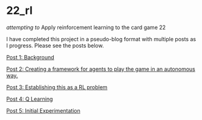 # 22_rl
*attempting to* Apply reinforcement learning to the card game 22

I have completed this project in a pseudo-blog format with multiple posts as I progress. Please see the posts below.

[Post 1: Background](https://github.com/zachsirera/22_rl/blob/main/posts/post_1.md)

[Post 2: Creating a framework for agents to play the game in an autonomous way.](https://github.com/zachsirera/22_rl/blob/main/posts/post_2.md)

[Post 3: Establishing this as a RL problem](https://github.com/zachsirera/22_rl/blob/main/posts/post_3.md)

[Post 4: Q Learning](https://github.com/zachsirera/22_rl/blob/main/posts/post_4.ipynb)

[Post 5: Initial Experimentation](https://github.com/zachsirera/22_rl/blob/main/posts/post_5.ipynb)